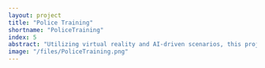 ```yaml
---
layout: project
title: "Police Training"
shortname: "PoliceTraining"
index: 5
abstract: "Utilizing virtual reality and AI-driven scenarios, this project develops immersive training environments for law enforcement. By simulating high-stress situations and behavioral responses, our approach improves decision-making, situational awareness, and de-escalation techniques in controlled virtual settings."
image: "/files/PoliceTraining.png"
---
```

